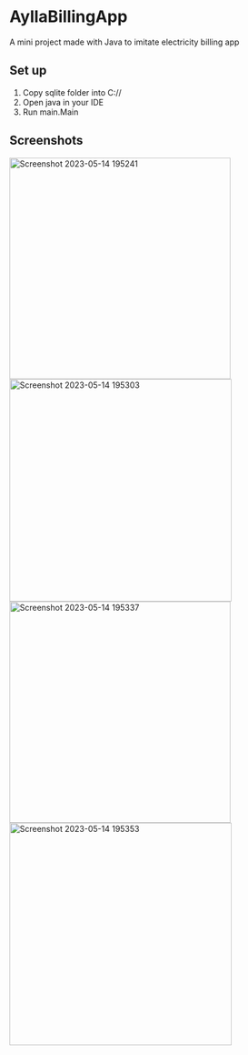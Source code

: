 # AyllaBillingApp
A mini project made with Java to imitate electricity billing app

## Set up 
1. Copy sqlite folder into C://  
2. Open java in your IDE
3. Run main.Main

## Screenshots
<img width="389" alt="Screenshot 2023-05-14 195241" src="https://github.com/ayllaregep/AyllaBillingApp/assets/110071192/b8b6c331-eba1-4863-9dc0-227a74c676e2">
<img width="391" alt="Screenshot 2023-05-14 195303" src="https://github.com/ayllaregep/AyllaBillingApp/assets/110071192/76bd7cd7-2761-4fc1-aeae-1769b6155c0c">
<img width="389" alt="Screenshot 2023-05-14 195337" src="https://github.com/ayllaregep/AyllaBillingApp/assets/110071192/145eb903-1f06-46e6-8808-4f781574410c">
<img width="391" alt="Screenshot 2023-05-14 195353" src="https://github.com/ayllaregep/AyllaBillingApp/assets/110071192/c985cd5d-b956-439e-a5f3-a3054044ec02">
